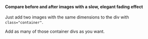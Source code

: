 #### Compare before and after images with a slow, elegant fading effect

Just add two images with the same dimensions to the div with `class="container"`.

Add as many of those container divs as you want.